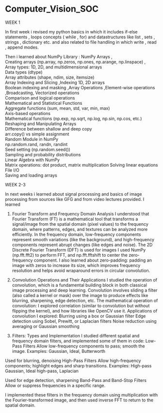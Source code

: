 # Computer_Vision_SOC

WEEK 1

In first week i revised my python basics in which it includes if-else statements , loops concepts ( while , for) and datastructures like list , sets , strings , dictionary etc. and also related to file handling in which write , read , append modes. 

Then i learned about NumPy Library :
NumPy Arrays ,  
Creating arrays (np.array, np.zeros, np.ones, np.arange, np.linspace)  ,  
Array types: 1D, 2D, and multidimensional arrays      
Data types (dtype)    
Array attributes (shape, ndim, size, itemsize)  
Array Indexing and Slicing ,Indexing 1D, 2D arrays   
Boolean indexing and masking ,Array Operations ,Element-wise operations ,Broadcasting, Vectorized operations   
Comparison and logical operations    
Mathematical and Statistical Functions     
Aggregate functions (sum, mean, std, var, min, max)    
Axis-based operations     
Mathematical functions (np.exp, np.sqrt, np.log, np.sin, np.cos, etc.)   
Reshaping and Manipulating Arrays     
Difference between shallow and deep copy    
arr.copy() vs simple assignment    
Random Module in NumPy   
np.random.rand, randn, randint    
Seed setting (np.random.seed())    
Sampling and probability distributions    
Linear Algebra with NumPy    
Matrix operations: dot product, matrix multiplication
Solving linear equations   
File I/O    
Saving and loading arrays   

WEEK 2-3

In next weeks i learned about signal processing and basics of image processing from sources like GFG and from video lectures provided.
I learned
1. Fourier Transform and Frequency Domain Analysis
I understood that Fourier Transform (FT) is a mathematical tool that transforms a signal/image from the spatial domain (pixel values) to the frequency domain, where patterns, edges, and textures can be analyzed more efficiently.
In the frequency domain, low-frequency components represent smooth variations (like the background), and high-frequency components represent abrupt changes (like edges and noise).
The 2D Discrete Fourier Transform (DFT) is used for images
 I used NumPy (np.fft.fft2) to perform FFT, and np.fft.fftshift to center the zero-frequency component.
I also learned about zero-padding: padding an image with zeros to increase its size, which improves frequency resolution and helps avoid wraparound errors in circular convolution.

2. Convolution Operations and Their Applications
I studied the operation of convolution, which is a fundamental building block in both classical image processing and deep learning.
Convolution involves sliding a filter (also called a kernel or mask) over the image to produce effects like blurring, sharpening, edge detection, etc.
The mathematical operation of convolution:
I explored correlation (similar to convolution but without flipping the kernel), and how libraries like OpenCV use it.
Applications of convolution I explored:
Blurring using a box or Gaussian filter
Edge detection using Sobel, Prewitt, or Laplacian filters
Noise reduction using averaging or Gaussian smoothing

3. Filters: Types and Implementation
I studied different spatial and frequency domain filters, and implemented some of them in code:
Low-Pass Filters
Allow low-frequency components to pass; smooth the image.
Examples: Gaussian, Ideal, Butterworth

Used for blurring, denoising
 High-Pass Filters
Allow high-frequency components; highlight edges and sharp transitions.
Examples: High-pass Gaussian, Ideal high-pass, Laplacian

Used for edge detection, sharpening
Band-Pass and Band-Stop Filters
Allow or suppress frequencies in a specific range.

I implemented these filters in the frequency domain using multiplication with the Fourier-transformed image, and then used inverse FFT to return to the spatial domain.
